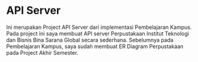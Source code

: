 # API Server

Ini merupakan Project API Server dari implementasi Pembelajaran Kampus. Pada project ini saya membuat API server Perpustakaan Institut Teknologi dan Bisnis Bina Sarana Global secara sederhana. Sebelumnya pada Pembelajaran Kampus, saya sudah membuat ER Diagram Perpustakaan pada Project Akhir Semester.
